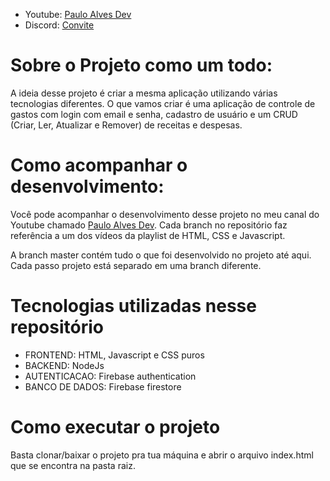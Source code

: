 * Youtube: <a href="https://www.youtube.com/channel/UCtTfS4ffNNNhGoXzAdklwtQ" target="_blank">Paulo Alves Dev</a>
* Discord: <a href="https://discord.gg/yy2kFbgg2J">Convite</a>

# Sobre o Projeto como um todo:

A ideia desse projeto é criar a mesma aplicação utilizando várias tecnologias diferentes. O que vamos criar é uma aplicação de controle de gastos com login com email e senha, cadastro de usuário e um CRUD (Criar, Ler, Atualizar e Remover) de receitas e despesas.

# Como acompanhar o desenvolvimento:

Você pode acompanhar o desenvolvimento desse projeto no meu canal do Youtube chamado <a href="https://www.youtube.com/channel/UCtTfS4ffNNNhGoXzAdklwtQ" target="_blank">Paulo Alves Dev</a>. Cada branch no repositório faz referência a um dos vídeos da playlist de HTML, CSS e Javascript.

A branch master contém tudo o que foi desenvolvido no projeto até aqui. Cada passo projeto está separado em uma branch diferente.

# Tecnologias utilizadas nesse repositório

* FRONTEND: HTML, Javascript e CSS puros
* BACKEND: NodeJs
* AUTENTICACAO: Firebase authentication
* BANCO DE DADOS: Firebase firestore

# Como executar o projeto

Basta clonar/baixar o projeto pra tua máquina e abrir o arquivo index.html que se encontra na pasta raiz.